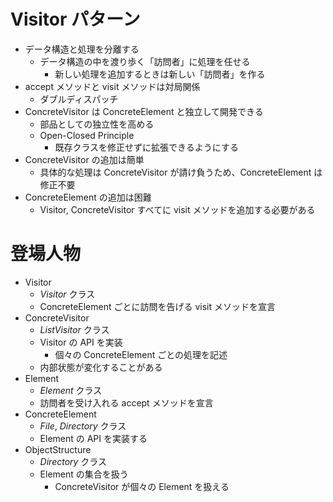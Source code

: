 # Visitor パターン

* データ構造と処理を分離する
    * データ構造の中を渡り歩く「訪問者」に処理を任せる
        * 新しい処理を追加するときは新しい「訪問者」を作る
* accept メソッドと visit メソッドは対局関係
    * ダブルディスパッチ
* ConcreteVisitor は ConcreteElement と独立して開発できる
    * 部品としての独立性を高める
    * Open-Closed Principle
      * 既存クラスを修正せずに拡張できるようにする
* ConcreteVisitor の追加は簡単
    * 具体的な処理は ConcreteVisitor が請け負うため、ConcreteElement は修正不要
* ConcreteElement の追加は困難
    * Visitor, ConcreteVisitor すべてに visit メソッドを追加する必要がある

# 登場人物
* Visitor
    * *Visitor* クラス
    * ConcreteElement ごとに訪問を告げる visit メソッドを宣言
* ConcreteVisitor
    * *ListVisitor* クラス
    * Visitor の API を実装
        * 個々の ConcreteElement ごとの処理を記述
    * 内部状態が変化することがある
* Element
    * *Element* クラス
    * 訪問者を受け入れる accept メソッドを宣言
* ConcreteElement
    * *File*, *Directory* クラス
    * Element の API を実装する
* ObjectStructure
    * *Directory* クラス
    * Element の集合を扱う
        * ConcreteVisitor が個々の Element を扱える
